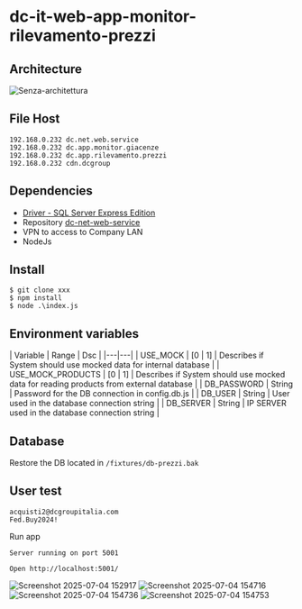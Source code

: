# dc-it-web-app-monitor-rilevamento-prezzi

## Architecture

![Senza-architettura](https://github.com/user-attachments/assets/bec55523-85c8-41cc-8868-612f741abfc6)

## File Host
```
192.168.0.232 dc.net.web.service
192.168.0.232 dc.app.monitor.giacenze
192.168.0.232 dc.app.rilevamento.prezzi
192.168.0.232 cdn.dcgroup
```

## Dependencies

* [Driver - SQL Server Express Edition](https://www.microsoft.com/en-us/download/details.aspx?id=104781)
* Repository [dc-net-web-service](https://github.com/dcgroupitalia/dc-net-web-service)
* VPN to access to Company LAN
* NodeJs

## Install
```
$ git clone xxx
$ npm install
$ node .\index.js
```

## Environment variables

| Variable | Range | Dsc  |
|---|---|
| USE_MOCK | [0 \| 1] | Describes if System should use mocked data for internal database |
| USE_MOCK_PRODUCTS | [0 \| 1] | Describes if System should use mocked data for reading products from external database |
| DB_PASSWORD | String | Password for the DB connection in config.db.js |
| DB_USER | String | User used in the database connection string |
| DB_SERVER | String | IP SERVER used in the database connection string |

## Database

Restore the DB located in `/fixtures/db-prezzi.bak`

## User test

```
acquisti2@dcgroupitalia.com
Fed.Buy2024!
```

Run app
```
Server running on port 5001

Open http://localhost:5001/
```

![Screenshot 2025-07-04 152917](https://github.com/user-attachments/assets/81058005-49ea-4da7-a2d2-53aa201018ea)
![Screenshot 2025-07-04 154716](https://github.com/user-attachments/assets/fe532c45-4283-428a-8a0e-63bfd9e03195)
![Screenshot 2025-07-04 154736](https://github.com/user-attachments/assets/38eb9692-7cc1-4a39-a8a4-d5295627600e)
![Screenshot 2025-07-04 154753](https://github.com/user-attachments/assets/ddfc3529-48b7-4c90-b26f-a20dfedea009)
